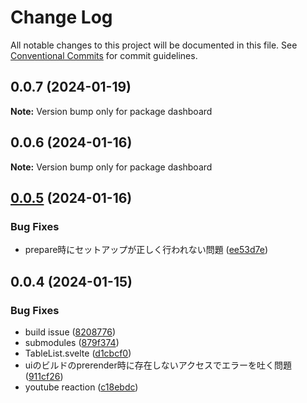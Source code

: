 # Change Log

All notable changes to this project will be documented in this file.
See [Conventional Commits](https://conventionalcommits.org) for commit guidelines.

## 0.0.7 (2024-01-19)

**Note:** Version bump only for package dashboard





## 0.0.6 (2024-01-16)

**Note:** Version bump only for package dashboard





## [0.0.5](https://github.com/OMUCHAT/omuchat.js/compare/v0.0.4...v0.0.5) (2024-01-16)


### Bug Fixes

* prepare時にセットアップが正しく行われない問題 ([ee53d7e](https://github.com/OMUCHAT/omuchat.js/commit/ee53d7efbf07c999376130c7d624c2b65648e5cc))





## 0.0.4 (2024-01-15)


### Bug Fixes

* build issue ([8208776](https://github.com/OMUCHAT/omuchat/commit/82087767927722acfe51ba002788e0dcb4f8405d))
* submodules ([879f374](https://github.com/OMUCHAT/omuchat/commit/879f37402a0c9c5d85867493ca33a1c84316d201))
* TableList.svelte ([d1cbcf0](https://github.com/OMUCHAT/omuchat/commit/d1cbcf023fb0ca5fa889678c19249b4108e0f707))
* uiのビルドのprerender時に存在しないアクセスでエラーを吐く問題 ([911cf26](https://github.com/OMUCHAT/omuchat/commit/911cf260fa03293c61290fce8c9b7d25ee3891e8))
* youtube reaction ([c18ebdc](https://github.com/OMUCHAT/omuchat/commit/c18ebdc439a4cce6ea0f22301ed2f934ae99154e))
